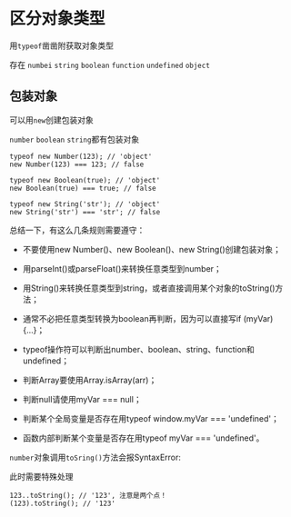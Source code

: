 # 区分对象类型

用`typeof`凿凿附获取对象类型

存在 `numbei` `string` `boolean` `function` `undefined` `object`

## 包装对象

可以用`new`创建包装对象

`number` `boolean` `string`都有包装对象

    typeof new Number(123); // 'object'
    new Number(123) === 123; // false

    typeof new Boolean(true); // 'object'
    new Boolean(true) === true; // false

    typeof new String('str'); // 'object'
    new String('str') === 'str'; // false


总结一下，有这么几条规则需要遵守：

* 不要使用new Number()、new Boolean()、new String()创建包装对象；

* 用parseInt()或parseFloat()来转换任意类型到number；

* 用String()来转换任意类型到string，或者直接调用某个对象的toString()方法；

* 通常不必把任意类型转换为boolean再判断，因为可以直接写if (myVar) {...}；

* typeof操作符可以判断出number、boolean、string、function和undefined；

* 判断Array要使用Array.isArray(arr)；

* 判断null请使用myVar === null；

* 判断某个全局变量是否存在用typeof window.myVar === 'undefined'；

* 函数内部判断某个变量是否存在用typeof myVar === 'undefined'。


`number`对象调用`toSring()`方法会报SyntaxError:

此时需要特殊处理

    123..toString(); // '123', 注意是两个点！
    (123).toString(); // '123'